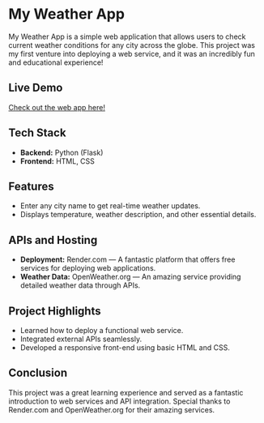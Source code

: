 # My Weather App

My Weather App is a simple web application that allows users to check current weather conditions for any city across the globe. This project was my first venture into deploying a web service, and it was an incredibly fun and educational experience!

## Live Demo
[Check out the web app here!](https://my-weather-app-2ha0.onrender.com)

## Tech Stack
- **Backend:** Python (Flask)
- **Frontend:** HTML, CSS

## Features
- Enter any city name to get real-time weather updates.
- Displays temperature, weather description, and other essential details.

## APIs and Hosting
- **Deployment:** Render.com — A fantastic platform that offers free services for deploying web applications.
- **Weather Data:** OpenWeather.org — An amazing service providing detailed weather data through APIs.

## Project Highlights
- Learned how to deploy a functional web service.
- Integrated external APIs seamlessly.
- Developed a responsive front-end using basic HTML and CSS.

## Conclusion
This project was a great learning experience and served as a fantastic introduction to web services and API integration. Special thanks to Render.com and OpenWeather.org for their amazing services.
